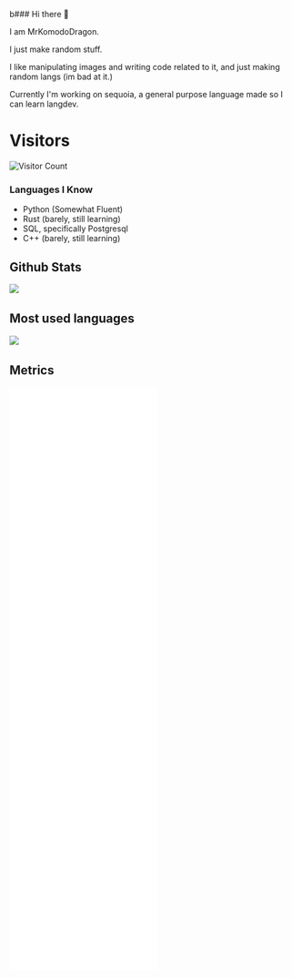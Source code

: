 b### Hi there 👋


I am MrKomodoDragon.

I just make random stuff.

I like manipulating images and writing code related to it, and just making random langs (im bad at it.)

Currently I'm working on sequoia, a general purpose language made so I can learn langdev.


# Visitors
![Visitor Count](https://profile-counter.glitch.me/%7BMrKomodoDragon%7D/count.svg)

### Languages I Know

- Python (Somewhat Fluent)
- Rust (barely, still learning)
- SQL, specifically Postgresql
- C++ (barely, still learning)

<span float="center" height=200>
  <h2>Github Stats</h2>
<img src="https://github-readme-stats.vercel.app/api?username=MrKomodoDragon&show_icons=true&count_private=true" float="left" />
  <h2>Most used languages</h2>
<img src="https://github-readme-stats.vercel.app/api/top-langs?username=MrKomodoDragon&show_icons=true" float="right" />
</span>

## Metrics
![Metrics](https://github.com/MrKomodoDragon/MrKomodoDragon/blob/main/github-metrics.svg)

